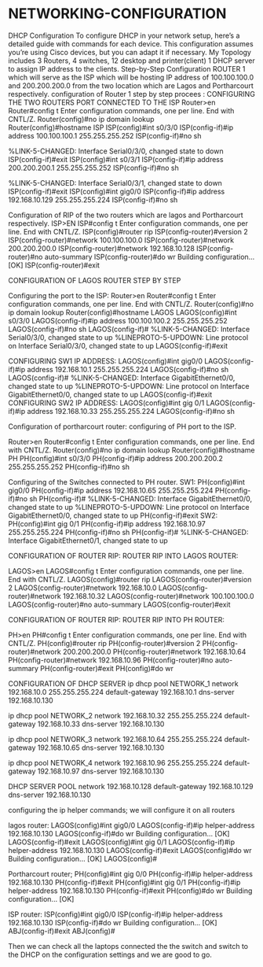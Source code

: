 # NETWORKING-CONFIGURATION
DHCP Configuration 
To configure DHCP in your network setup, here’s a detailed guide with commands for each device. This configuration assumes you’re using Cisco devices, but you can adapt it if necessary.
My Topology includes 3 Routers, 4 switches, 12 desktop and printer(client) 1 DHCP server to assign IP address to the clients.
Step-by-Step Configuration
ROUTER 1 which will serve as the ISP which will be hosting IP address of 100.100.100.0 and 200.200.200.0 from the two location which are Lagos and Portharcourt respectively.
configuration of Router 1 
step by step procees : CONFIGURING THE TWO ROUTERS PORT CONNECTED TO THE ISP
Router>en
Router#config t
Enter configuration commands, one per line.  End with CNTL/Z.
Router(config)#no ip domain lookup                    
Router(config)#hostname ISP
ISP(config)#int s0/3/0
ISP(config-if)#ip address 100.100.100.1 255.255.255.252
ISP(config-if)#no sh

%LINK-5-CHANGED: Interface Serial0/3/0, changed state to down
ISP(config-if)#exit
ISP(config)#int s0/3/1
ISP(config-if)#ip address 200.200.200.1 255.255.255.252
ISP(config-if)#no sh

%LINK-5-CHANGED: Interface Serial0/3/1, changed state to down
ISP(config-if)#exit
ISP(config)#int gig0/0
ISP(config-if)#ip address 192.168.10.129 255.255.255.224
ISP(config-if)#no sh

Configuration of RIP of the two routers which are lagos and Portharcourt respectively.
ISP>EN
ISP#config t
Enter configuration commands, one per line.  End with CNTL/Z.
ISP(config)#router rip
ISP(config-router)#version 2
ISP(config-router)#network 100.100.100.0
ISP(config-router)#network 200.200.200.0
ISP(config-router)#network 192.168.10.128
ISP(config-router)#no auto-summary
ISP(config-router)#do wr
Building configuration...
[OK]
ISP(config-router)#exit


CONFIGURATION OF LAGOS ROUTER
STEP BY STEP

Configuring the port to the ISP:
Router>en
Router#config t
Enter configuration commands, one per line.  End with CNTL/Z.
Router(config)#no ip domain lookup
Router(config)#hostname LAGOS
LAGOS(config)#int s0/3/0
LAGOS(config-if)#ip address 100.100.100.2 255.255.255.252
LAGOS(config-if)#no sh
LAGOS(config-if)#
%LINK-5-CHANGED: Interface Serial0/3/0, changed state to up
%LINEPROTO-5-UPDOWN: Line protocol on Interface Serial0/3/0, changed state to up
LAGOS(config-if)#exit

CONFIGURING SW1 IP ADDRESS: 
LAGOS(config)#int gig0/0
LAGOS(config-if)#ip address 192.168.10.1 255.255.255.224
LAGOS(config-if)#no sh
LAGOS(config-if)#
%LINK-5-CHANGED: Interface GigabitEthernet0/0, changed state to up
%LINEPROTO-5-UPDOWN: Line protocol on Interface GigabitEthernet0/0, changed state to up
LAGOS(config-if)#exit
CONFIGURING SW2 IP ADDRESS:
LAGOS(config)#int gig 0/1
LAGOS(config-if)#ip address 192.168.10.33 255.255.255.224
LAGOS(config-if)#no sh

Configuration of portharcourt router:
configuring of PH port to the ISP.


Router>en
Router#config t
Enter configuration commands, one per line.  End with CNTL/Z.
Router(config)#no ip domain lookup
Router(config)#hostname PH
PH(config)#int s0/3/0
PH(config-if)#ip address 200.200.200.2 255.255.255.252
PH(config-if)#no sh

Configuring of the Switches connected to PH router.
SW1:
PH(config)#int gig0/0
PH(config-if)#ip address 192.168.10.65 255.255.255.224
PH(config-if)#no sh
PH(config-if)#
%LINK-5-CHANGED: Interface GigabitEthernet0/0, changed state to up
%LINEPROTO-5-UPDOWN: Line protocol on Interface GigabitEthernet0/0, changed state to up
PH(config-if)#exit
SW2:
PH(config)#int gig 0/1
PH(config-if)#ip address 192.168.10.97 255.255.255.224
PH(config-if)#no sh
PH(config-if)#
%LINK-5-CHANGED: Interface GigabitEthernet0/1, changed state to up

CONFIGURATION OF ROUTER RIP:
ROUTER RIP INTO LAGOS ROUTER:

LAGOS>en
LAGOS#config t
Enter configuration commands, one per line.  End with CNTL/Z.
LAGOS(config)#router rip
LAGOS(config-router)#version 2
LAGOS(config-router)#network 192.168.10.0
LAGOS(config-router)#network 192.168.10.32
LAGOS(config-router)#network 100.100.100.0
LAGOS(config-router)#no auto-summary
LAGOS(config-router)#exit

CONFIGURATION OF ROUTER RIP:
ROUTER RIP INTO PH ROUTER:

PH>en
PH#config t
Enter configuration commands, one per line.  End with CNTL/Z.
PH(config)#router rip
PH(config-router)#version 2
PH(config-router)#network 200.200.200.0
PH(config-router)#network 192.168.10.64
PH(config-router)#network 192.168.10.96
PH(config-router)#no auto-summary
PH(config-router)#exit
PH(config)#do wr


CONFIGURATION OF DHCP SERVER 
ip dhcp pool NETWORK_1
   network 192.168.10.0 255.255.255.224
   default-gateway 192.168.10.1
   dns-server 192.168.10.130

ip dhcp pool NETWORK_2
   network 192.168.10.32 255.255.255.224
   default-gateway 192.168.10.33
   dns-server 192.168.10.130

ip dhcp pool NETWORK_3
   network 192.168.10.64 255.255.255.224
   default-gateway 192.168.10.65
   dns-server 192.168.10.130

   ip dhcp pool NETWORK_4
   network 192.168.10.96 255.255.255.224
   default-gateway 192.168.10.97
   dns-server 192.168.10.130

   DHCP SERVER POOL 
   network 192.168.10.128
   default-gateway 192.168.10.129
   dns-server 192.168.10.130

configuring the ip helper commands;
we will configure it on all routers

lagos router:
LAGOS(config)#int gig0/0
LAGOS(config-if)#ip helper-address 192.168.10.130
LAGOS(config-if)#do wr
Building configuration...
[OK]
LAGOS(config-if)#exit
LAGOS(config)#int gig 0/1
LAGOS(config-if)#ip helper-address 192.168.10.130
LAGOS(config-if)#exit
LAGOS(config)#do wr
Building configuration...
[OK]
LAGOS(config)#

Portharcourt router;
PH(config)#int gig 0/0
PH(config-if)#ip helper-address 192.168.10.130
PH(config-if)#exit
PH(config)#int gig 0/1
PH(config-if)#ip helper-address 192.168.10.130
PH(config-if)#exit 
PH(config)#do wr
Building configuration...
[OK]

ISP router:
ISP(config)#int gig0/0
ISP(config-if)#ip helper-address 192.168.10.130
ISP(config-if)#do wr
Building configuration...
[OK]
ABJ(config-if)#exit
ABJ(config)#


Then we can check all the laptops connected the the switch and switch to the DHCP on the configuration settings and we are good to go.











